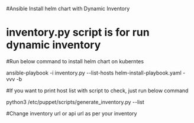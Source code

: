 #Ansible Install helm chart with Dynamic Inventory

# inventory.py script is for run dynamic inventory

#Run below command to install helm chart on kuberntes

ansible-playbook -i inventory.py --list-hosts helm-install-playbook.yaml -vvv -b

#If you want to print host list with script to check, just run below command

python3 /etc/puppet/scripts/generate_inventory.py --list

#Change inventory url or api url as per your inventory
